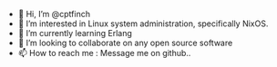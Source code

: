 - 👋 Hi, I’m @cptfinch
- 👀 I’m interested in Linux system administration, specifically NixOS. 
- 🌱 I’m currently learning Erlang
- 💞️ I’m looking to collaborate on any open source software
- 📫 How to reach me : Message me on github.. 

<!---
cptfinch/cptfinch is a ✨ special ✨ repository because its `README.md` (this file) appears on your GitHub profile.
You can click the Preview link to take a look at your changes.
--->
